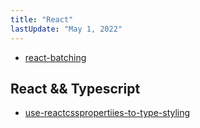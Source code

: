 ```yaml
---
title: "React"
lastUpdate: "May 1, 2022"
---
```



- [react-batching](notes/code/react-batching.md)

## React && Typescript
- [use-reactcsspropertiies-to-type-styling](notes/code/use-reactcsspropertiies-to-type-styling.md)



